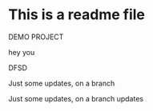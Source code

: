# This is a readme file

DEMO PROJECT

hey you

DFSD

Just some updates, on a branch

Just some updates, on a branch updates